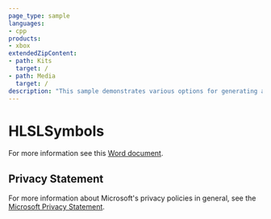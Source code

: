 ```yaml
---
page_type: sample
languages:
- cpp
products:
- xbox
extendedZipContent:
- path: Kits
  target: /
- path: Media
  target: /
description: "This sample demonstrates various options for generating and handling pdb symbols from HLSL shaders on Xbox One."
---
```


# HLSLSymbols

For more information see this [Word document](https://github.com/microsoft/Xbox-ATG-Samples/blob/master/XDKSamples/Graphics/HLSLSymbols/Readme.docx).

## Privacy Statement

For more information about Microsoft's privacy policies in general, see the [Microsoft Privacy Statement](https://privacy.microsoft.com/privacystatement/).
